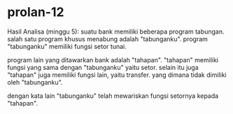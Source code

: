 # prolan-12

Hasil Analisa (minggu 5):
  suatu bank memiliki beberapa program tabungan. salah satu program khusus menabung adalah "tabunganku".
  program "tabunganku" memiliki fungsi setor tunai.
  
  program lain yang ditawarkan bank adalah "tahapan". 
  "tahapan" memiliki fungsi yang sama dengan "tabunganku" yaitu setor. selain itu juga "tahapan" juga memiliki fungsi lain, yaitu transfer.
  yang dimana tidak dimiliki oleh "tabunganku".
  
  dengan kata lain "tabunganku" telah mewariskan fungsi setornya kepada "tahapan".
